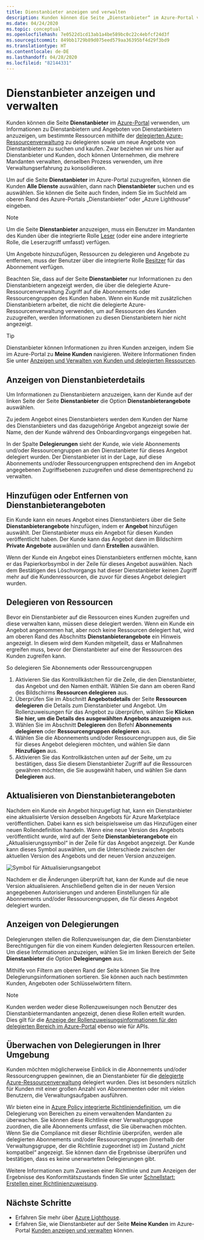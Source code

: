```yaml
---
title: Dienstanbieter anzeigen und verwalten
description: Kunden können die Seite „Dienstanbieter“ im Azure-Portal verwenden, um Informationen zu Dienstanbietern, Angeboten von Dienstanbietern und delegierten Ressourcen anzuzeigen.
ms.date: 04/24/2020
ms.topic: conceptual
ms.openlocfilehash: 7e0522d1cd13ab1a4be589bc0c22c4ebfcf24d3f
ms.sourcegitcommit: 849bb1729b89d075eed579aa36395bf4d29f3bd9
ms.translationtype: HT
ms.contentlocale: de-DE
ms.lasthandoff: 04/28/2020
ms.locfileid: "82144331"
---
```

# <a name="view-and-manage-service-providers"></a>Dienstanbieter anzeigen und verwalten

Kunden können die Seite **Dienstanbieter** im [Azure-Portal](https://portal.azure.com) verwenden, um Informationen zu Dienstanbietern und Angeboten von Dienstanbietern anzuzeigen, um bestimmte Ressourcen mithilfe der [delegierten Azure-Ressourcenverwaltung](../concepts/azure-delegated-resource-management.md) zu delegieren sowie um neue Angebote von Dienstanbietern zu suchen und kaufen. Zwar beziehen wir uns hier auf Dienstanbieter und Kunden, doch können Unternehmen, die mehrere Mandanten verwalten, denselben Prozess verwenden, um ihre Verwaltungserfahrung zu konsolidieren.

Um auf die Seite **Dienstanbieter** im Azure-Portal zuzugreifen, können die Kunden **Alle Dienste** auswählen, dann nach **Dienstanbieter** suchen und es auswählen. Sie können die Seite auch finden, indem Sie im Suchfeld am oberen Rand des Azure-Portals „Dienstanbieter“ oder „Azure Lighthouse“ eingeben.

> [!NOTE]
> Um die Seite **Dienstanbieter** anzuzeigen, muss ein Benutzer im Mandanten des Kunden über die integrierte Rolle [Leser](../../role-based-access-control/built-in-roles.md#reader) (oder eine andere integrierte Rolle, die Leserzugriff umfasst) verfügen.
>
> Um Angebote hinzuzufügen, Ressourcen zu delegieren und Angebote zu entfernen, muss der Benutzer über die integrierte Rolle [Besitzer](../../role-based-access-control/built-in-roles.md#owner) für das Abonnement verfügen.

Beachten Sie, dass auf der Seite **Dienstanbieter** nur Informationen zu den Dienstanbietern angezeigt werden, die über die delegierte Azure-Ressourcenverwaltung Zugriff auf die Abonnements oder Ressourcengruppen des Kunden haben. Wenn ein Kunde mit zusätzlichen Dienstanbietern arbeitet, die nicht die delegierte Azure-Ressourcenverwaltung verwenden, um auf Ressourcen des Kunden zuzugreifen, werden Informationen zu diesen Dienstanbietern hier nicht angezeigt.

> [!TIP]
> Dienstanbieter können Informationen zu ihren Kunden anzeigen, indem Sie im Azure-Portal zu **Meine Kunden** navigieren. Weitere Informationen finden Sie unter [Anzeigen und Verwalten von Kunden und delegierten Ressourcen](view-manage-customers.md).

## <a name="view-service-provider-details"></a>Anzeigen von Dienstanbieterdetails

Um Informationen zu Dienstanbietern anzuzeigen, kann der Kunde auf der linken Seite der Seite **Dienstanbieter** die Option **Dienstanbieterangebote** auswählen.

Zu jedem Angebot eines Dienstanbieters werden dem Kunden der Name des Dienstanbieters und das dazugehörige Angebot angezeigt sowie der Name, den der Kunde während des Onboardingvorgangs eingegeben hat.

In der Spalte **Delegierungen** sieht der Kunde, wie viele Abonnements und/oder Ressourcengruppen an den Dienstanbieter für dieses Angebot delegiert wurden. Der Dienstanbieter ist in der Lage, auf diese Abonnements und/oder Ressourcengruppen entsprechend den im Angebot angegebenen Zugriffsebenen zuzugreifen und diese dementsprechend zu verwalten.

## <a name="add-or-remove-service-provider-offers"></a>Hinzufügen oder Entfernen von Dienstanbieterangeboten

Ein Kunde kann ein neues Angebot eines Dienstanbieters über die Seite **Dienstanbieterangebote** hinzufügen, indem er **Angebot** hinzufügen auswählt. Der Dienstanbieter muss ein Angebot für diesen Kunden veröffentlicht haben. Der Kunde kann das Angebot dann im Bildschirm **Private Angebote** auswählen und dann **Erstellen** auswählen.

Wenn der Kunde ein Angebot eines Dienstanbieters entfernen möchte, kann er das Papierkorbsymbol in der Zeile für dieses Angebot auswählen. Nach dem Bestätigen des Löschvorgangs hat dieser Dienstanbieter keinen Zugriff mehr auf die Kundenressourcen, die zuvor für dieses Angebot delegiert wurden.

## <a name="delegate-resources"></a>Delegieren von Ressourcen

Bevor ein Dienstanbieter auf die Ressourcen eines Kunden zugreifen und diese verwalten kann, müssen diese delegiert werden. Wenn ein Kunde ein Angebot angenommen hat, aber noch keine Ressourcen delegiert hat, wird am oberen Rand des Abschnitts **Dienstanbieterangebote** ein Hinweis angezeigt. In diesem wird dem Kunden mitgeteilt, dass er Maßnahmen ergreifen muss, bevor der Dienstanbieter auf eine der Ressourcen des Kunden zugreifen kann.

So delegieren Sie Abonnements oder Ressourcengruppen

1. Aktivieren Sie das Kontrollkästchen für die Zeile, die den Dienstanbieter, das Angebot und den Namen enthält. Wählen Sie dann am oberen Rand des Bildschirms **Ressourcen delegieren** aus.
1. Überprüfen Sie im Abschnitt **Angebotsdetails** der Seite **Ressourcen delegieren** die Details zum Dienstanbieter und Angebot. Um Rollenzuweisungen für das Angebot zu überprüfen, wählen Sie **Klicken Sie hier, um die Details des ausgewählten Angebots anzuzeigen** aus.
1. Wählen Sie im Abschnitt **Delegieren** den Befehl **Abonnements delegieren** oder **Ressourcengruppen delegieren** aus.
1. Wählen Sie die Abonnements und/oder Ressourcengruppen aus, die Sie für dieses Angebot delegieren möchten, und wählen Sie dann **Hinzufügen** aus.
1. Aktivieren Sie das Kontrollkästchen unten auf der Seite, um zu bestätigen, dass Sie diesem Dienstanbieter Zugriff auf die Ressourcen gewähren möchten, die Sie ausgewählt haben, und wählen Sie dann **Delegieren** aus.

## <a name="update-service-provider-offers"></a>Aktualisieren von Dienstanbieterangeboten

Nachdem ein Kunde ein Angebot hinzugefügt hat, kann ein Dienstanbieter eine aktualisierte Version desselben Angebots für Azure Marketplace veröffentlichen. Dabei kann es sich beispielsweise um das Hinzufügen einer neuen Rollendefinition handeln. Wenn eine neue Version des Angebots veröffentlicht wurde, wird auf der Seite **Dienstanbieterangebote** ein „Aktualisierungssymbol“ in der Zeile für das Angebot angezeigt. Der Kunde kann dieses Symbol auswählen, um die Unterschiede zwischen der aktuellen Version des Angebots und der neuen Version anzuzeigen.

 ![Symbol für Aktualisierungsangebot](../media/update-offer.jpg)

Nachdem er die Änderungen überprüft hat, kann der Kunde auf die neue Version aktualisieren. Anschließend gelten die in der neuen Version angegebenen Autorisierungen und anderen Einstellungen für alle Abonnements und/oder Ressourcengruppen, die für dieses Angebot delegiert wurden.

## <a name="view-delegations"></a>Anzeigen von Delegierungen

Delegierungen stellen die Rollenzuweisungen dar, die dem Dienstanbieter Berechtigungen für die von einem Kunden delegierten Ressourcen erteilen. Um diese Informationen anzuzeigen, wählen Sie im linken Bereich der Seite **Dienstanbieter** die Option **Delegierungen** aus.

Mithilfe von Filtern am oberen Rand der Seite können Sie Ihre Delegierungsinformationen sortieren. Sie können auch nach bestimmten Kunden, Angeboten oder Schlüsselwörtern filtern.

> [!NOTE]
> Kunden werden weder diese Rollenzuweisungen noch Benutzer des Dienstanbietermandanten angezeigt, denen diese Rollen erteilt wurden. Dies gilt für die [Anzeige der Rollenzuweisungsinformationen für den delegierten Bereich im Azure-Portal](../../role-based-access-control/role-assignments-list-portal.md#list-role-assignments-at-a-scope) ebenso wie für APIs.

## <a name="audit-delegations-in-your-environment"></a>Überwachen von Delegierungen in Ihrer Umgebung

Kunden möchten möglicherweise Einblick in die Abonnements und/oder Ressourcengruppen gewinnen, die an Dienstanbieter für die [delegierte Azure-Ressourcenverwaltung](../concepts/azure-delegated-resource-management.md) delegiert wurden. Dies ist besonders nützlich für Kunden mit einer großen Anzahl von Abonnementen oder mit vielen Benutzern, die Verwaltungsaufgaben ausführen.

Wir bieten eine in [Azure Policy integrierte Richtliniendefinition](../../governance/policy/samples/built-in-policies.md#lighthouse), um die Delegierung von Bereichen zu einem verwaltenden Mandanten zu überwachen. Sie können diese Richtlinie einer Verwaltungsgruppe zuordnen, die alle Abonnements umfasst, die Sie überwachen möchten. Wenn Sie die Compliance mit dieser Richtlinie überprüfen, werden alle delegierten Abonnements und/oder Ressourcengruppen (innerhalb der Verwaltungsgruppe, der die Richtlinie zugeordnet ist) im Zustand „nicht kompatibel“ angezeigt. Sie können dann die Ergebnisse überprüfen und bestätigen, dass es keine unerwarteten Delegierungen gibt.

Weitere Informationen zum Zuweisen einer Richtlinie und zum Anzeigen der Ergebnisse des Konformitätszustands finden Sie unter [Schnellstart: Erstellen einer Richtlinienzuweisung](../../governance/policy/assign-policy-portal.md).

## <a name="next-steps"></a>Nächste Schritte

- Erfahren Sie mehr über [Azure Lighthouse](../overview.md).
- Erfahren Sie, wie Dienstanbieter auf der Seite **Meine Kunden** im Azure-Portal [Kunden anzeigen und verwalten](view-manage-customers.md) können.
